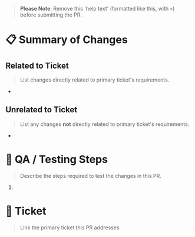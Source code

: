 > **Please Note**: Remove this 'help text' (formatted like this, with `>`) before submitting the PR.
# :clipboard: Summary of Changes
 
## Related to Ticket
> List changes directly related to primary ticket's requirements.
-
 
## Unrelated to Ticket
> List any changes **not** directly related to primary ticket's requirements.
-
 
# :microscope: QA / Testing Steps
> Describe the steps required to test the changes in this PR.
1. 
  
# :link: Ticket
> Link the primary ticket this PR addresses.
 